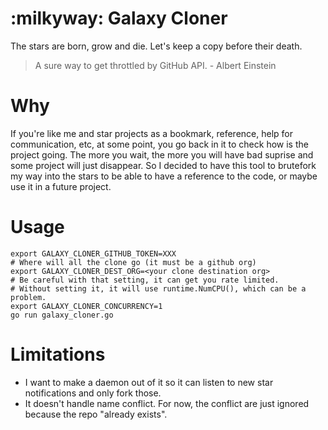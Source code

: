 # :milkyway: Galaxy Cloner

The stars are born, grow and die. Let's keep a copy before their death.

> A sure way to get throttled by GitHub API.
>      - Albert Einstein

# Why

If you're like me and star projects as a bookmark, reference, help for communication, etc, at some point, you go back in it to check how is the project going.
The more you wait, the more you will have bad suprise and some project will just disappear.
So I decided to have this tool to brutefork my way into the stars to be able to have a reference to the code, or maybe use it in a future project.

# Usage

```
export GALAXY_CLONER_GITHUB_TOKEN=XXX
# Where will all the clone go (it must be a github org)
export GALAXY_CLONER_DEST_ORG=<your clone destination org>
# Be careful with that setting, it can get you rate limited.
# Without setting it, it will use runtime.NumCPU(), which can be a problem.
export GALAXY_CLONER_CONCURRENCY=1
go run galaxy_cloner.go
```


# Limitations

* I want to make a daemon out of it so it can listen to new star notifications and only fork those.
* It doesn't handle name conflict. For now, the conflict are just ignored because the repo "already exists".
